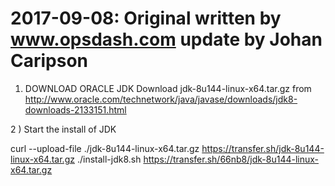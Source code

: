 # 2017-09-08: Original written by www.opsdash.com update by Johan Caripson

1) DOWNLOAD ORACLE JDK 
Download  jdk-8u144-linux-x64.tar.gz from http://www.oracle.com/technetwork/java/javase/downloads/jdk8-downloads-2133151.html

2 ) Start the install of JDK

curl --upload-file ./jdk-8u144-linux-x64.tar.gz  https://transfer.sh/jdk-8u144-linux-x64.tar.gz 
./install-jdk8.sh https://transfer.sh/66nb8/jdk-8u144-linux-x64.tar.gz 